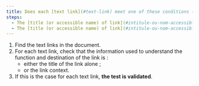 ```yaml
---
title: Does each [text link](#text-link) meet one of these conditions (excluding special cases)?
steps:
  - The [title (or accessible name) of link](#intitule-ou-nom-accessible-de-lien) alone makes it possible to understand its function and destination.
  - The [title (or accessible name) of link](#intitule-ou-nom-accessible-de-lien) added to the [link context](#contexte-du-lien) enables us to understand the function and destination of the link.
---
```


1. Find the text links in the document.
2. For each text link, check that the information used to understand the function and destination of the link is :
   - either the title of the link alone ;
   - or the link context.
3. If this is the case for each text link, **the test is validated**.
